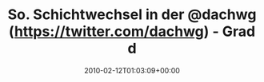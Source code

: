 ---
retweeted: false
source: <a href="http://twitter.com" rel="nofollow">Twitter Web Client</a>
entities:
  hashtags: []
  symbols: []
  user_mentions:
  - name: Die Z99
    screen_name: dachwg
    indices:
    - '26'
    - '33'
    id_str: '91882733'
    id: '91882733'
  - name: Rap
    screen_name: oRAPo
    indices:
    - '45'
    - '51'
    id_str: '102157232'
    id: '102157232'
  urls: []
display_text_range:
- '0'
- '81'
favorite_count: '0'
id_str: '8986554883'
truncated: false
retweet_count: '0'
id: '8986554883'
created_at: Fri Feb 12 01:03:09 +0000 2010
favorited: false
full_text: So. Schichtwechsel in der [@dachwg](https://twitter.com/dachwg) - Grad
  dem [@oRapo](https://twitter.com/oRapo) einen Guten Morgen gewünscht.
lang: de
tags:
- pesos/twitter
date: '2010-02-12T01:03:09+00:00'
src: https://twitter.com/bascht/status/8986554883
original_url: https://twitter.com/bascht/status/8986554883
type: twitter_tweet
text: So. Schichtwechsel in der [@dachwg](https://twitter.com/dachwg) - Grad dem [@oRapo](https://twitter.com/oRapo)
  einen Guten Morgen gewünscht.
title: So. Schichtwechsel in der @dachwg (https://twitter.com/dachwg) - Grad d

---